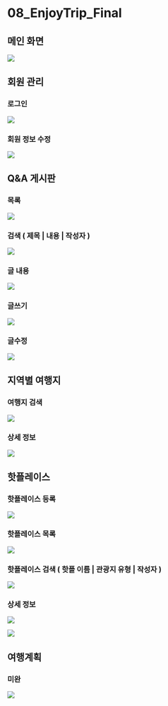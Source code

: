 # 08_EnjoyTrip_Final

## 메인 화면
![](readmeImg/final/메인화면.PNG)

## 회원 관리

### 로그인
![](readmeImg/final/로그인.PNG)

### 회원 정보 수정
![](readmeImg/final/회원정보수정.PNG)

## Q&A 게시판

### 목록
![](readmeImg/final/게시판목록.PNG)

### 검색 ( 제목 | 내용 | 작성자 )
![](readmeImg/final/게시판검색.PNG)

### 글 내용
![](readmeImg/final/게시판상세.PNG)

### 글쓰기
![](readmeImg/final/게시판글쓰기.PNG)

### 글수정
![](readmeImg/final/게시판글수정.PNG)

## 지역별 여행지

### 여행지 검색
![](readmeImg/final/지역별여행지.PNG)

### 상세 정보
![](readmeImg/final/지역별여행지2.PNG)

## 핫플레이스

### 핫플레이스 등록
![](readmeImg/final/핫플레이스등록.PNG)

### 핫플레이스 목록
![](readmeImg/final/핫플레이스목록.PNG)

### 핫플레이스 검색 ( 핫플 이름 | 관광지 유형 | 작성자 )
![](readmeImg/final/핫플레이스검색.PNG)

### 상세 정보
![](readmeImg/final/핫플레이스상세.PNG)

![](readmeImg/final/핫플레이스상세2.PNG)

## 여행계획

### 미완
![](readmeImg/final/여행계획_미완.PNG)
